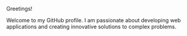 Greetings!

Welcome to my GitHub profile. I am passionate about developing web applications and creating innovative solutions to complex problems.
